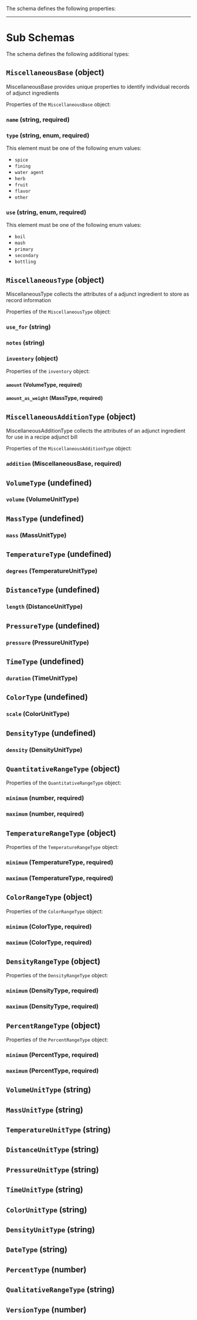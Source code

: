 The schema defines the following properties:

---

# Sub Schemas

The schema defines the following additional types:

## `MiscellaneousBase` (object)

MiscellaneousBase provides unique properties to identify individual records of adjunct ingredients

Properties of the `MiscellaneousBase` object:

### `name` (string, required)

### `type` (string, enum, required)

This element must be one of the following enum values:

* `spice`
* `fining`
* `water agent`
* `herb`
* `fruit`
* `flavor`
* `other`

### `use` (string, enum, required)

This element must be one of the following enum values:

* `boil`
* `mash`
* `primary`
* `secondary`
* `bottling`

## `MiscellaneousType` (object)

MiscellaneousType collects the attributes of a adjunct ingredient to store as record information

Properties of the `MiscellaneousType` object:

### `use_for` (string)

### `notes` (string)

### `inventory` (object)

Properties of the `inventory` object:

#### `amount` (VolumeType, required)

#### `amount_as_weight` (MassType, required)

## `MiscellaneousAdditionType` (object)

MiscellaneousAdditionType collects the attributes of an adjunct ingredient for use in a recipe adjunct bill

Properties of the `MiscellaneousAdditionType` object:

### `addition` (MiscellaneousBase, required)

## `VolumeType` (undefined)

### `volume` (VolumeUnitType)

## `MassType` (undefined)

### `mass` (MassUnitType)

## `TemperatureType` (undefined)

### `degrees` (TemperatureUnitType)

## `DistanceType` (undefined)

### `length` (DistanceUnitType)

## `PressureType` (undefined)

### `pressure` (PressureUnitType)

## `TimeType` (undefined)

### `duration` (TimeUnitType)

## `ColorType` (undefined)

### `scale` (ColorUnitType)

## `DensityType` (undefined)

### `density` (DensityUnitType)

## `QuantitativeRangeType` (object)

Properties of the `QuantitativeRangeType` object:

### `minimum` (number, required)

### `maximum` (number, required)

## `TemperatureRangeType` (object)

Properties of the `TemperatureRangeType` object:

### `minimum` (TemperatureType, required)

### `maximum` (TemperatureType, required)

## `ColorRangeType` (object)

Properties of the `ColorRangeType` object:

### `minimum` (ColorType, required)

### `maximum` (ColorType, required)

## `DensityRangeType` (object)

Properties of the `DensityRangeType` object:

### `minimum` (DensityType, required)

### `maximum` (DensityType, required)

## `PercentRangeType` (object)

Properties of the `PercentRangeType` object:

### `minimum` (PercentType, required)

### `maximum` (PercentType, required)

## `VolumeUnitType` (string)

## `MassUnitType` (string)

## `TemperatureUnitType` (string)

## `DistanceUnitType` (string)

## `PressureUnitType` (string)

## `TimeUnitType` (string)

## `ColorUnitType` (string)

## `DensityUnitType` (string)

## `DateType` (string)

## `PercentType` (number)

## `QualitativeRangeType` (string)

## `VersionType` (number)